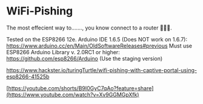 # WiFi-Pishing
The most effecient way to......., you know connect to a router 🙂😶😎.


Tested on the ESP8266 12e. Arduino IDE 1.6.5 (Does NOT work on 1.6.7): https://www.arduino.cc/en/Main/OldSoftwareReleases#previous Must use ESP8266 Arduino Library v. 2.0RC1 or higher: https://github.com/esp8266/Arduino (Use the staging version)

https://www.hackster.io/turingTurtle/wifi-pishing-with-captive-portal-using-esp8266-41525b

[https://youtube.com/shorts/B9I0GyC7qAo?feature=share](https://www.youtube.com/watch?v=Xv9GGMGpXfk)
